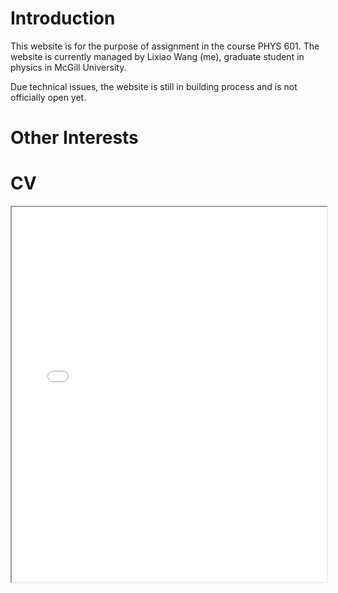 # Introduction

This website is for the purpose of assignment in the course PHYS 601. The website is currently managed by Lixiao Wang (me), graduate student in physics in McGill University. 

Due technical issues, the website is still in building process and is not officially open yet. 

# Other Interests


# CV

<!-- How to embed a PDF -->
<iframe width="100%" height="600" src="./media/CURRICULUM VITAE WANG Lixiao.pdf">
